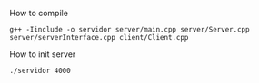 How to compile
```
g++ -Iinclude -o servidor server/main.cpp server/Server.cpp server/serverInterface.cpp client/Client.cpp
```

How to init server
```
./servidor 4000
```
